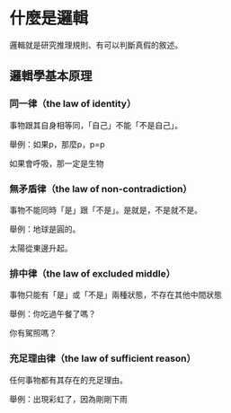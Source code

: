# 什麼是邏輯

邏輯就是研究推理規則、有可以判斷真假的敘述。
 
## 邏輯學基本原理
 
### 同一律（the law of identity）

事物跟其自身相等同，「自己」不能「不是自己」。

 舉例：如果p，那麼p，p=p
 
 如果會呼吸，那一定是生物
 
### 無矛盾律（the law of non-contradiction）
事物不能同時「是」跟「不是」。是就是，不是就不是。
 
 舉例：地球是圓的。
 
 太陽從東邊升起。

### 排中律（the law of excluded middle）
事物只能有「是」或「不是」兩種狀態，不存在其他中間狀態
 
 舉例：你吃過午餐了嗎？
 
 你有駕照嗎？

### 充足理由律（the law of sufficient reason）
任何事物都有其存在的充足理由。

舉例：出現彩虹了，因為剛剛下雨

